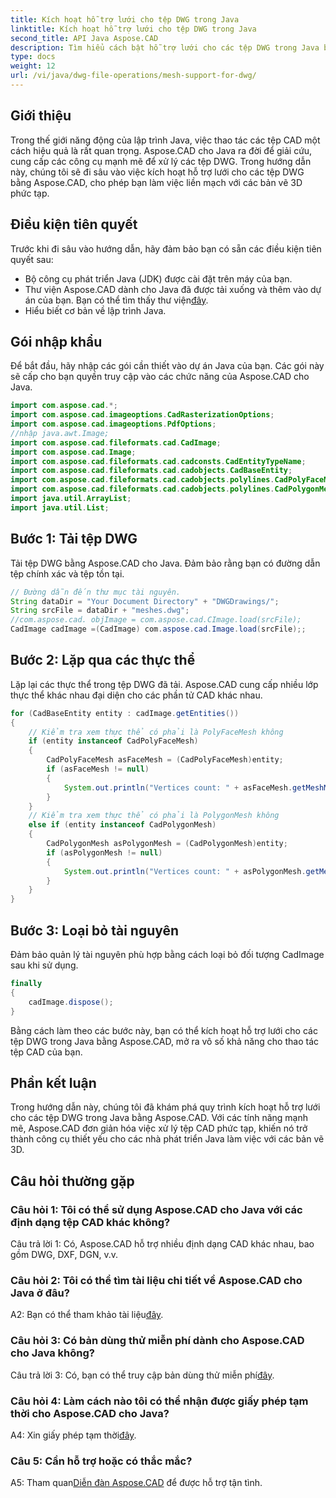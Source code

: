 ```yaml
---
title: Kích hoạt hỗ trợ lưới cho tệp DWG trong Java
linktitle: Kích hoạt hỗ trợ lưới cho tệp DWG trong Java
second_title: API Java Aspose.CAD
description: Tìm hiểu cách bật hỗ trợ lưới cho các tệp DWG trong Java bằng Aspose.CAD. Hướng dẫn từng bước để thao tác vẽ 3D liền mạch. #JavaLập trình #CADFiles
type: docs
weight: 12
url: /vi/java/dwg-file-operations/mesh-support-for-dwg/
---
```

## Giới thiệu

Trong thế giới năng động của lập trình Java, việc thao tác các tệp CAD một cách hiệu quả là rất quan trọng. Aspose.CAD cho Java ra đời để giải cứu, cung cấp các công cụ mạnh mẽ để xử lý các tệp DWG. Trong hướng dẫn này, chúng tôi sẽ đi sâu vào việc kích hoạt hỗ trợ lưới cho các tệp DWG bằng Aspose.CAD, cho phép bạn làm việc liền mạch với các bản vẽ 3D phức tạp.

## Điều kiện tiên quyết

Trước khi đi sâu vào hướng dẫn, hãy đảm bảo bạn có sẵn các điều kiện tiên quyết sau:
- Bộ công cụ phát triển Java (JDK) được cài đặt trên máy của bạn.
-  Thư viện Aspose.CAD dành cho Java đã được tải xuống và thêm vào dự án của bạn. Bạn có thể tìm thấy thư viện[đây](https://releases.aspose.com/cad/java/).
- Hiểu biết cơ bản về lập trình Java.

## Gói nhập khẩu

Để bắt đầu, hãy nhập các gói cần thiết vào dự án Java của bạn. Các gói này sẽ cấp cho bạn quyền truy cập vào các chức năng của Aspose.CAD cho Java.

```java
import com.aspose.cad.*;
import com.aspose.cad.imageoptions.CadRasterizationOptions;
import com.aspose.cad.imageoptions.PdfOptions;
//nhập java.awt.Image;
import com.aspose.cad.fileformats.cad.CadImage;
import com.aspose.cad.Image;
import com.aspose.cad.fileformats.cad.cadconsts.CadEntityTypeName;
import com.aspose.cad.fileformats.cad.cadobjects.CadBaseEntity;
import com.aspose.cad.fileformats.cad.cadobjects.polylines.CadPolyFaceMesh;
import com.aspose.cad.fileformats.cad.cadobjects.polylines.CadPolygonMesh;
import java.util.ArrayList;
import java.util.List;

```

## Bước 1: Tải tệp DWG

Tải tệp DWG bằng Aspose.CAD cho Java. Đảm bảo rằng bạn có đường dẫn tệp chính xác và tệp tồn tại.

```java
// Đường dẫn đến thư mục tài nguyên.
String dataDir = "Your Document Directory" + "DWGDrawings/";
String srcFile = dataDir + "meshes.dwg";
//com.aspose.cad. objImage = com.aspose.cad.CImage.load(srcFile);
CadImage cadImage =(CadImage) com.aspose.cad.Image.load(srcFile);;
```

## Bước 2: Lặp qua các thực thể

Lặp lại các thực thể trong tệp DWG đã tải. Aspose.CAD cung cấp nhiều lớp thực thể khác nhau đại diện cho các phần tử CAD khác nhau.

```java
for (CadBaseEntity entity : cadImage.getEntities())
{
    // Kiểm tra xem thực thể có phải là PolyFaceMesh không
    if (entity instanceof CadPolyFaceMesh)
    {
        CadPolyFaceMesh asFaceMesh = (CadPolyFaceMesh)entity;
        if (asFaceMesh != null)
        {
            System.out.println("Vertices count: " + asFaceMesh.getMeshMVertexCount());
        }
    }
    // Kiểm tra xem thực thể có phải là PolygonMesh không
    else if (entity instanceof CadPolygonMesh)
    {
        CadPolygonMesh asPolygonMesh = (CadPolygonMesh)entity;
        if (asPolygonMesh != null)
        {
            System.out.println("Vertices count: " + asPolygonMesh.getMeshMVertexCount());
        }
    }
}
```

## Bước 3: Loại bỏ tài nguyên

Đảm bảo quản lý tài nguyên phù hợp bằng cách loại bỏ đối tượng CadImage sau khi sử dụng.

```java
finally
{
    cadImage.dispose();
}
```

Bằng cách làm theo các bước này, bạn có thể kích hoạt hỗ trợ lưới cho các tệp DWG trong Java bằng Aspose.CAD, mở ra vô số khả năng cho thao tác tệp CAD của bạn.

## Phần kết luận

Trong hướng dẫn này, chúng tôi đã khám phá quy trình kích hoạt hỗ trợ lưới cho các tệp DWG trong Java bằng Aspose.CAD. Với các tính năng mạnh mẽ, Aspose.CAD đơn giản hóa việc xử lý tệp CAD phức tạp, khiến nó trở thành công cụ thiết yếu cho các nhà phát triển Java làm việc với các bản vẽ 3D.

## Câu hỏi thường gặp

### Câu hỏi 1: Tôi có thể sử dụng Aspose.CAD cho Java với các định dạng tệp CAD khác không?

Câu trả lời 1: Có, Aspose.CAD hỗ trợ nhiều định dạng CAD khác nhau, bao gồm DWG, DXF, DGN, v.v.

### Câu hỏi 2: Tôi có thể tìm tài liệu chi tiết về Aspose.CAD cho Java ở đâu?

 A2: Bạn có thể tham khảo tài liệu[đây](https://reference.aspose.com/cad/java/).

### Câu hỏi 3: Có bản dùng thử miễn phí dành cho Aspose.CAD cho Java không?

 Câu trả lời 3: Có, bạn có thể truy cập bản dùng thử miễn phí[đây](https://releases.aspose.com/).

### Câu hỏi 4: Làm cách nào tôi có thể nhận được giấy phép tạm thời cho Aspose.CAD cho Java?

 A4: Xin giấy phép tạm thời[đây](https://purchase.aspose.com/temporary-license/).

### Câu 5: Cần hỗ trợ hoặc có thắc mắc?

A5: Tham quan[Diễn đàn Aspose.CAD](https://forum.aspose.com/c/cad/19) để được hỗ trợ tận tình.